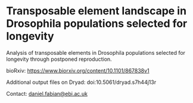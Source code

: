 # Transposable element landscape in Drosophila populations selected for longevity
Analysis of transposable elements in Drosophila populations selected for longevity through postponed reproduction.

bioRxiv:
https://www.biorxiv.org/content/10.1101/867838v1

Additional output files on Dryad: doi:10.5061/dryad.s7h44j13r

Contact: daniel.fabian@ebi.ac.uk
